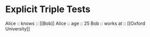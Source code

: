 # Explicit Triple Tests

Alice :: knows :: [[Bob]]
Alice :: age :: 25
Bob :: works at :: [[Oxford University]]